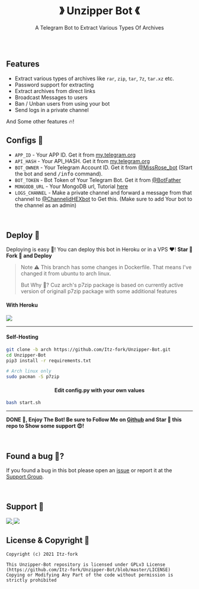 <h1 align="center">》 Unzipper Bot 《</h1>

<p align="center">
  A Telegram Bot to Extract Various Types Of Archives
</p>

</br></br>


## Features

- Extract various types of archives like `rar`, `zip`, `tar`, `7z`, `tar.xz` etc.
- Password support for extracting
- Extract archives from direct links
- Broadcast Messages to users
- Ban / Unban users from using your bot
- Send logs in a private channel

And Some other features 🔥!


## Configs 📖

- `APP_ID` - Your APP ID. Get it from [my.telegram.org](my.telegram.org)
- `API_HASH` - Your API_HASH. Get it from [my.telegram.org](my.telegram.org)
- `BOT_OWNER` - Your Telegram Account ID. Get it from [@MissRose_bot](https://t.me/MissRose_bot) (Start the bot and send <samp>/info</samp> command).
- `BOT_TOKEN` - Bot Token of Your Telegram Bot. Get it from [@BotFather](https://t.me/BotFather)
- `MONGODB_URL` - Your MongoDB url, Tutorial [here](https://www.youtube.com/watch?v=0aYrJTfYBHU)
- `LOGS_CHANNEL` - Make a private channel and forward a message from that channel to [@ChannelidHEXbot](https://t.me/ChannelidHEXbot) to Get this. (Make sure to add Your bot to the channel as an admin)

</br>


## Deploy 👀

Deploying is easy 🤫! You can deploy this bot in Heroku or in a VPS ♥️! **Star 🌟 Fork 🍴 and Deploy**

> Note ⚠️
> This branch has some changes in Dockerfile. That means I've changed it from ubuntu to arch linux.
> 
> But Why 🤔? Cuz arch's p7zip package is based on currently active version of originall p7zip package with some additional features

#### With Heroku

<a href="https://www.heroku.com/deploy?template=https://github.com/Itz-fork/Unzipper-Bot/tree/arch">
  <img src="https://www.herokucdn.com/deploy/button.svg">
</a>

---

#### Self-Hosting

```bash
git clone -b arch https://github.com/Itz-fork/Unzipper-Bot.git
cd Unzipper-Bot
pip3 install -r requirements.txt

# Arch linux only
sudo pacman -S p7zip
```

<h4 align="center">Edit config.py with your own values</h4>

```bash
bash start.sh
```

---

**DONE 🥳, Enjoy The Bot! Be sure to Follow Me on [Github](https://github.com/Itz-fork) and Star 🌟 this repo to Show some support 😍!**

</br>


## Found a bug 🐞?

If you found a bug in this bot please open an [issue](https://github.com/Itz-fork/Unzipper-Bot/issues) or report it at the [Support Group](#support).

</br>


## Support 💙

<a href="https://t.me/NexaBotsUpdates">
  <img src="https://img.shields.io/badge/Updates_Channel-0a0a0a?style=for-the-badge&logo=telegram&logoColor=white">
</a>
<a href="https://t.me/Nexa_bots">
  <img src="https://img.shields.io/badge/Support_Group-0a0a0a?style=for-the-badge&logo=telegram&logoColor=white">
</a>

</br>


## License & Copyright 👮

```
Copyright (c) 2021 Itz-fork

This Unzipper-Bot repository is licensed under GPLv3 License (https://github.com/Itz-fork/Unzipper-Bot/blob/master/LICENSE)
Copying or Modifying Any Part of the code without permission is strictly prohibited
```
